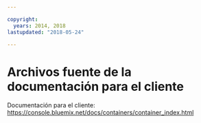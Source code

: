 ```yaml
---

copyright:
  years: 2014, 2018
lastupdated: "2018-05-24"

---
```



# Archivos fuente de la documentación para el cliente

Documentación para el cliente: https://console.bluemix.net/docs/containers/container_index.html



